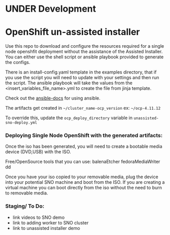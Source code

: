 # UNDER Development 

# OpenShift un-assisted installer

Use this repo to download and configure the resources required for a single node openshfit deployment
without the assistance of the Assisted Installer. You can either use the shell script or ansible playbook
provided to generate the configs. 

There is an install-config.yaml template in the examples directory, that if you use the script you will 
need to update with your settings and then run the script. The ansible playbook will take the values from 
the <insert_variables_file_name>.yml to create the file from jinja template. 

Check out the [ansible-docs](docs/ansible-deploy.md) for using ansible.

The artifacts get created in `~/cluster_name-ocp_version` ex: `~/ocp-4.11.12` 

To override this, update the `ocp_deploy_directory` variable in `unassisted-sno-deploy.yml`

### Deploying Single Node OpenShift with the generated artifacts:

Once the iso has been generated, you will need to create a bootable media device (DVD,USB) with the ISO. 

Free/OpenSource tools that you can use:
balenaEtcher
fedoraMediaWriter
dd

Once you have your iso copied to your removable media, plug the device into your potential SNO
machine and boot from the ISO. If you are creating a virtual machine you can boot directly 
from the iso without the need to burn to removable media.

### Staging/ To Do:
- link videos to SNO demo
- link to adding worker to SNO cluster
- link to unassisted installer demo